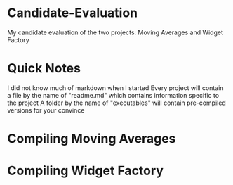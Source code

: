 # Candidate-Evaluation
My candidate evaluation of the two projects: Moving Averages and Widget Factory

# Quick Notes
I did not know much of markdown when I started
Every project will contain a file by the name of "readme.md" which contains information specific to the project
A folder by the name of "executables" will contain pre-compiled versions for your convince

# Compiling Moving Averages

# Compiling Widget Factory
